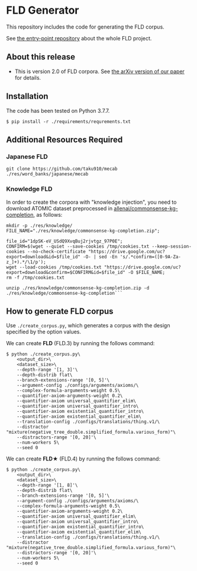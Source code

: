# FLD Generator
This repository includes the code for generating the FLD corpus.  

See [the entry-point repository](https://github.com/hitachi-nlp/FLD.git) about the whole FLD project.

## About this release
* This is version 2.0 of FLD corpora. See [the arXiv version of our paper](https://arxiv.org/abs/2308.0733) for details.

## Installation
The code has been tested on Python 3.7.7.
```console
$ pip install -r ./requirements/requrements.txt
```

## Additional Resources Required

### Japanese FLD
```console
git clone https://github.com/taku910/mecab ./res/word_banks/japanese/mecab
```

### Knowledge FLD
In order to create the corpora with "knowledge injection", you need to download ATOMIC dataset preprocessed in [allenai/commonsense-kg-completion](https://github.com/allenai/commonsense-kg-completion), as follows:
```console
mkdir -p ./res/knowledge/
FILE_NAME="./res/knowledge/commonsense-kg-completion.zip";

file_id="1dpSK-eV_USdQ9XvqBuj2rjvtgz_97P0E";
CONFIRM=$(wget --quiet --save-cookies /tmp/cookies.txt --keep-session-cookies --no-check-certificate "https://drive.google.com/uc?export=download&id=$file_id" -O- | sed -En 's/.*confirm=([0-9A-Za-z_]+).*/\1/p');
wget --load-cookies /tmp/cookies.txt "https://drive.google.com/uc?export=download&confirm=$CONFIRM&id=$file_id" -O $FILE_NAME;
rm -f /tmp/cookies.txt

unzip ./res/knowledge/commonsense-kg-completion.zip -d ./res/knowledge/commonsense-kg-completion```
```

## How to generate FLD corpus
Use `./create_corpus.py`, which generates a corpus with the design specified by the option values.

We can create **FLD** (FLD.3) by running the follows command:
```console
$ python ./create_corpus.py\
    <output_dir>\
    <dataset_size>\
    --depth-range '[1, 3]'\
    --depth-distrib flat\
    --branch-extensions-range '[0, 5]'\
    --argument-config ./configs/arguments/axioms/\
    --complex-formula-arguments-weight 0.5\
    --quantifier-axiom-arguments-weight 0.2\
    --quantifier-axiom universal_quantifier_elim\
    --quantifier-axiom universal_quantifier_intro\
    --quantifier-axiom existential_quantifier_intro\
    --quantifier-axiom existential_quantifier_elim\
    --translation-config ./configs/translations/thing.v1/\
    --distractor "mixture(negative_tree_double.simplified_formula.various_form)"\
    --distractors-range '[0, 20]'\
    --num-workers 5\
    --seed 0
```

We can create **FLD★** (FLD.4) by running the follows command:
```console
$ python ./create_corpus.py\
    <output_dir>\
    <dataset_size>\
    --depth-range '[1, 8]'\
    --depth-distrib flat\
    --branch-extensions-range '[0, 5]'\
    --argument-config ./configs/arguments/axioms/\
    --complex-formula-arguments-weight 0.5\
    --quantifier-axiom-arguments-weight 0.2\
    --quantifier-axiom universal_quantifier_elim\
    --quantifier-axiom universal_quantifier_intro\
    --quantifier-axiom existential_quantifier_intro\
    --quantifier-axiom existential_quantifier_elim\
    --translation-config ./configs/translations/thing.v1/\
    --distractor "mixture(negative_tree_double.simplified_formula.various_form)"\
    --distractors-range '[0, 20]'\
    --num-workers 5\
    --seed 0
```
